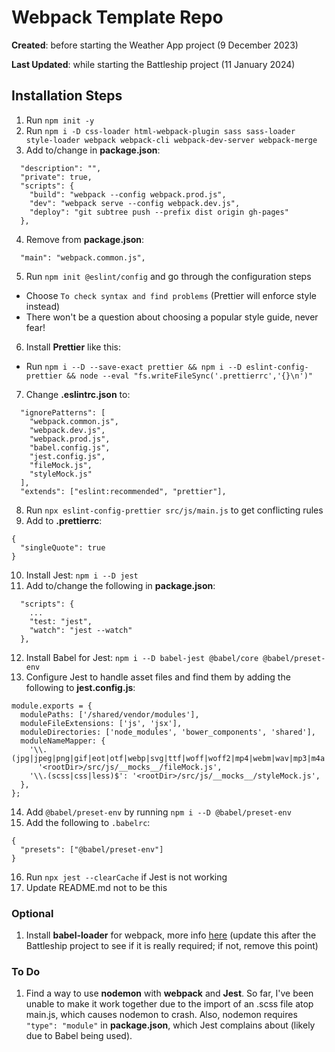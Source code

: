 # Webpack Template Repo

**Created**: before starting the Weather App project (9 December 2023)

**Last Updated**: while starting the Battleship project (11 January 2024)

## Installation Steps

1. Run `npm init -y`
2. Run `npm i -D css-loader html-webpack-plugin sass sass-loader style-loader webpack webpack-cli webpack-dev-server webpack-merge`
3. Add to/change in **package.json**:

```
  "description": "",
  "private": true,
  "scripts": {
    "build": "webpack --config webpack.prod.js",
    "dev": "webpack serve --config webpack.dev.js",
    "deploy": "git subtree push --prefix dist origin gh-pages"
  },
```

4. Remove from **package.json**:

```
  "main": "webpack.common.js",
```

5. Run `npm init @eslint/config` and go through the configuration steps

- Choose `To check syntax and find problems` (Prettier will enforce style instead)
- There won't be a question about choosing a popular style guide, never fear!

6. Install **Prettier** like this:

- Run `npm i --D --save-exact prettier && npm i --D eslint-config-prettier && node --eval "fs.writeFileSync('.prettierrc','{}\n')"`

7. Change **.eslintrc.json** to:

```
  "ignorePatterns": [
    "webpack.common.js",
    "webpack.dev.js",
    "webpack.prod.js",
    "babel.config.js",
    "jest.config.js",
    "fileMock.js",
    "styleMock.js"
  ],
  "extends": ["eslint:recommended", "prettier"],
```

8. Run `npx eslint-config-prettier src/js/main.js` to get conflicting rules
9. Add to **.prettierrc**:

```
{
  "singleQuote": true
}
```

10. Install Jest: `npm i --D jest`
11. Add to/change the following in **package.json**:

```
  "scripts": {
    ...
    "test: "jest",
    "watch": "jest --watch"
  },
```

12. Install Babel for Jest: `npm i --D babel-jest @babel/core @babel/preset-env`
13. Configure Jest to handle asset files and find them by adding the following to **jest.config.js**:

```
module.exports = {
  modulePaths: ['/shared/vendor/modules'],
  moduleFileExtensions: ['js', 'jsx'],
  moduleDirectories: ['node_modules', 'bower_components', 'shared'],
  moduleNameMapper: {
    '\\.(jpg|jpeg|png|gif|eot|otf|webp|svg|ttf|woff|woff2|mp4|webm|wav|mp3|m4a|aac|oga)$':
      '<rootDir>/src/js/__mocks__/fileMock.js',
    '\\.(scss|css|less)$': '<rootDir>/src/js/__mocks__/styleMock.js',
  },
};
```

14. Add `@babel/preset-env` by running `npm i --D @babel/preset-env`
15. Add the following to `.babelrc`:

```
{
  "presets": ["@babel/preset-env"]
}
```

16. Run `npx jest --clearCache` if Jest is not working
17. Update README.md not to be this

### Optional

1. Install **babel-loader** for webpack, more info [here](https://github.com/babel/babel-loader) (update this after the Battleship project to see if it is really required; if not, remove this point)

### To Do

1. Find a way to use **nodemon** with **webpack** and **Jest**. So far, I've been unable to make it work together due to the import of an .scss file atop main.js, which causes nodemon to crash. Also, nodemon requires `"type": "module"` in **package.json**, which Jest complains about (likely due to Babel being used).

